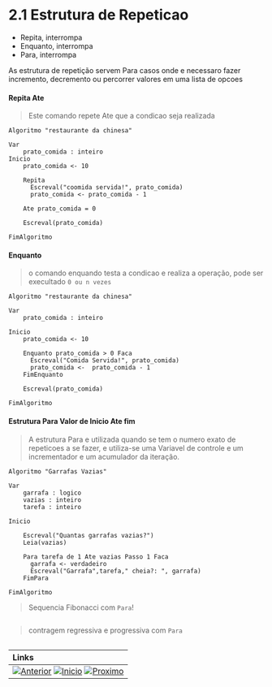 # 2.1 Estrutura de Repeticao

* Repita, interrompa   
* Enquanto, interrompa   
* Para, interrompa   

As estrutura de repetição servem Para casos onde e necessaro fazer incremento, decremento ou percorrer valores em uma lista de opcoes

#### Repita Ate

> Este comando repete Ate que a condicao seja realizada

~~~ alg
Algoritmo "restaurante da chinesa"
  
Var
    prato_comida : inteiro
Inicio
    prato_comida <- 10

    Repita
      Escreval("coomida servida!", prato_comida)
      prato_comida <- prato_comida - 1

    Ate prato_comida = 0

    Escreval(prato_comida)

FimAlgoritmo
~~~

#### Enquanto 

> o comando enquando testa a condicao  e realiza a operação, pode ser execultado `0 ou n vezes`

~~~ alg
Algoritmo "restaurante da chinesa"

Var
    prato_comida : inteiro

Inicio
    prato_comida <- 10

    Enquanto prato_comida > 0 Faca
      Escreval("Comida Servida!", prato_comida)
      prato_comida <-  prato_comida - 1
    FimEnquanto

    Escreval(prato_comida)

FimAlgoritmo
~~~

#### Estrutura Para Valor de Inicio Ate fim
> A estrutura Para e utilizada quando se tem o numero exato de repeticoes a se fazer, e utiliza-se uma Variavel de controle e um incrementador e um acumulador da iteração.

~~~ alg
Algoritmo "Garrafas Vazias"

Var
    garrafa : logico
    vazias : inteiro
    tarefa : inteiro
    
Inicio

    Escreval("Quantas garrafas vazias?")
    Leia(vazias)
    
    Para tarefa de 1 Ate vazias Passo 1 Faca
      garrafa <- verdadeiro
      Escreval("Garrafa",tarefa," cheia?: ", garrafa)
    FimPara

FimAlgoritmo
~~~

> Sequencia Fibonacci com `Para`!
~~~ alg

~~~

> contragem regressiva e progressiva com `Para`

~~~ alg

~~~


|**Links** |   
|:--- |
|[![Anterior](https://img.shields.io/badge/Anterior-D70A53?style=for-the-badge)](2.0.md) [![Inicio](https://img.shields.io/badge/Inicio-000000?style=for-the-badge)](../README.md) [![Proximo](https://img.shields.io/badge/Proximo-0078D6?style=for-the-badge)](2.2.md)|